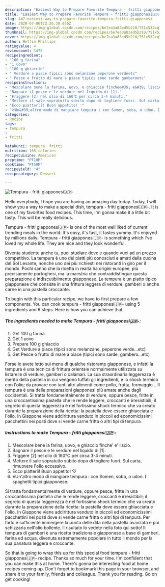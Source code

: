 ```yaml
---
description: "Easiest Way to Prepare Favorite Tempura - fritti giapponesi🇯🇵-"
title: "Easiest Way to Prepare Favorite Tempura - fritti giapponesi🇯🇵-"
slug: 447-easiest-way-to-prepare-favorite-tempura-fritti-giapponesi
date: 2020-07-06T23:26:30.656Z
image: https://img-global.cpcdn.com/recipes/be7ea3a83ed5b210/751x532cq70/tempura-fritti-giapponesi🇯🇵-recipe-main-photo.jpg
thumbnail: https://img-global.cpcdn.com/recipes/be7ea3a83ed5b210/751x532cq70/tempura-fritti-giapponesi🇯🇵-recipe-main-photo.jpg
cover: https://img-global.cpcdn.com/recipes/be7ea3a83ed5b210/751x532cq70/tempura-fritti-giapponesi🇯🇵-recipe-main-photo.jpg
author: Hettie Phillips
ratingvalue: 4
reviewcount: 5475
recipeingredient:
- "100 g farina"
- "1 uovo"
- "100 g ghiaccio"
- " Verdure a piace tipici sono melanzane peperone verdeetc"
- " Pesce o frutto di mare a piace tipici sono sarde gamberoetc"
recipeinstructions:
- "Mescolare bene la farina, uovo, e ghiaccio finche&#39; e&#39; liscio."
- "Bagnare il pesce e le verdure nel liquido di [1]."
- "Friggere [2] nel olio di 160℃ per circa 3-4 minuti."
- "Mettere il sale sopratutto subito dopo di togliere fuori. Sul carta, rimuovere l&#39;olio eccessivo."
- "Ecco piatterli! Buon appetito! ♡"
- "※Un&#39;altro modo di mangiare tempura : con Somen, soba, o udon. I spaghetti tipici giapponese."
categories:
- Recipe
tags:
- tempura
- 
- fritti

katakunci: tempura  fritti 
nutrition: 168 calories
recipecuisine: American
preptime: "PT10M"
cooktime: "PT59M"
recipeyield: "4"
recipecategory: Dessert

---
```



![Tempura - fritti giapponesi🇯🇵-](https://img-global.cpcdn.com/recipes/be7ea3a83ed5b210/751x532cq70/tempura-fritti-giapponesi🇯🇵-recipe-main-photo.jpg)

Hello everybody, I hope you are having an amazing day today. Today, I will show you a way to make a special dish, tempura - fritti giapponesi🇯🇵-. It is one of my favorites food recipes. This time, I'm gonna make it a little bit tasty. This will be really delicious.

Tempura - fritti giapponesi🇯🇵- is one of the most well liked of current trending meals in the world. It's easy, it's fast, it tastes yummy. It's enjoyed by millions daily. Tempura - fritti giapponesi🇯🇵- is something which I've loved my whole life. They are nice and they look wonderful.

Diventa studente anche tu, puoi studiare dove e quando vuoi ad un prezzo competitivo. La tempura è uno dei piatti più conosciuti e amati della cucina del Sol Levante, nonché uno dei più richiesti nei ristoranti in giro per il mondo. Pochi sanno che la ricetta in realtà ha origini europee, più precisamente portoghesi, ma la maestria che contraddistingue questa preparazione è indiscutibilmente giapponese. La tempura è un piatto tipico giapponese che consiste in una frittura leggera di verdure, gamberi o anche carne in una pastella croccante.


To begin with this particular recipe, we have to first prepare a few components. You can cook tempura - fritti giapponesi🇯🇵- using 5 ingredients and 6 steps. Here is how you can achieve that.

<!--inarticleads1-->

##### The ingredients needed to make Tempura - fritti giapponesi🇯🇵-:

1. Get 100 g farina
1. Get 1 uovo
1. Prepare 100 g ghiaccio
1. Get  Verdure a piace (tipici sono melanzane, peperone verde...etc)
1. Get  Pesce o frutto di mare a piace (tipici sono sarde, gambero...etc)


Forse lo avete letto sui menu di qualche ristorante giapponese, e infatti la tempura è una tecnica di frittura orientale normalmente utilizzata su listarelle di verdure, gamberi o calamari. La sua straordinaria leggerezza è merito della pastella in cui vengono tuffati gli ingredienti, e lo shock termico con l&#39;olio; da provare con tanti altri alimenti come pollo, frutta, formaggio… Il tempura è una delle preparazioni giapponesi più amate anche dagli occidentali. Si tratta fondamentalmente di verdure, oppure pesce, fritte in una croccantissima pastella che le rende leggere, croccanti e irresistibili; il segreto di questa leggerezza è nel fortissimo shock termico che va creato durante la preparazione della ricetta: la pastella deve essere ghiacciata e l&#39;olio. In Giappone viene addirittura venduto in piccoli ed economicissimi pacchettini nei posti dove si vende carne fritta o altri tipi di tenpura. 

<!--inarticleads2-->

##### Instructions to make Tempura - fritti giapponesi🇯🇵-:

1. Mescolare bene la farina, uovo, e ghiaccio finche&#39; e&#39; liscio.
1. Bagnare il pesce e le verdure nel liquido di [1].
1. Friggere [2] nel olio di 160℃ per circa 3-4 minuti.
1. Mettere il sale sopratutto subito dopo di togliere fuori. Sul carta, rimuovere l&#39;olio eccessivo.
1. Ecco piatterli! Buon appetito! ♡
1. ※Un&#39;altro modo di mangiare tempura : con Somen, soba, o udon. I spaghetti tipici giapponese.


Si tratta fondamentalmente di verdure, oppure pesce, fritte in una croccantissima pastella che le rende leggere, croccanti e irresistibili; il segreto di questa leggerezza è nel fortissimo shock termico che va creato durante la preparazione della ricetta: la pastella deve essere ghiacciata e l&#39;olio. In Giappone viene addirittura venduto in piccoli ed economicissimi pacchettini nei posti dove si vende carne fritta o altri tipi di tenpura. Per farlo e sufficiente immergere la punta delle dita nella pastella avanzata e poi schizzarla nell&#39;olio bollente. Il risultato lo vedete nella foto qui sotto! Il tempura di gamberi è una ricetta tradizionale giapponese a base di gamberi, farina ed acqua, divenuta estremamente popolare in tutto il mondo per la sua panatura leggera e croccante. 

So that is going to wrap this up for this special food tempura - fritti giapponesi🇯🇵- recipe. Thanks so much for your time. I'm confident that you can make this at home. There's gonna be interesting food at home recipes coming up. Don't forget to bookmark this page in your browser, and share it to your family, friends and colleague. Thank you for reading. Go on get cooking!
